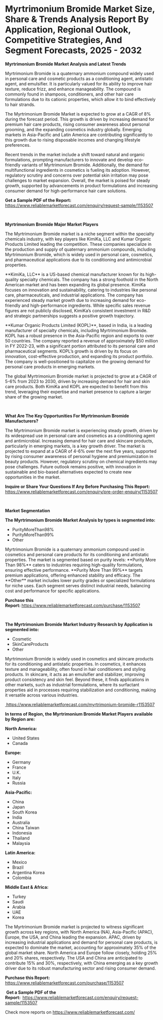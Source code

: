 <p><h1>Myrtrimonium Bromide Market Size, Share & Trends Analysis Report By Application, Regional Outlook, Competitive Strategies, And Segment Forecasts, 2025 - 2032</h1></p><p><strong>Myrtrimonium Bromide Market Analysis and Latest Trends</strong></p>
<p><p>Myrtrimonium Bromide is a quaternary ammonium compound widely used in personal care and cosmetic products as a conditioning agent, antistatic agent, and emulsifier. It is particularly valued for its ability to improve hair texture, reduce frizz, and enhance manageability. The compound is commonly found in shampoos, conditioners, and other hair care formulations due to its cationic properties, which allow it to bind effectively to hair strands.</p><p>The Myrtrimonium Bromide Market is expected to grow at a CAGR of 8% during the forecast period. This growth is driven by increasing demand for premium hair care products, rising consumer awareness about personal grooming, and the expanding cosmetics industry globally. Emerging markets in Asia-Pacific and Latin America are contributing significantly to this growth due to rising disposable incomes and changing lifestyle preferences.</p><p>Recent trends in the market include a shift toward natural and organic formulations, prompting manufacturers to innovate and develop eco-friendly variants of Myrtrimonium Bromide. Additionally, the demand for multifunctional ingredients in cosmetics is fueling its adoption. However, regulatory scrutiny and concerns over potential skin irritation may pose challenges to market expansion. Overall, the market is poised for steady growth, supported by advancements in product formulations and increasing consumer demand for high-performance hair care solutions.</p></p>
<p><strong>Get a Sample PDF of the Report:&nbsp;</strong> <a href="https://www.reliablemarketforecast.com/enquiry/request-sample/1153507?utm_campaign=1893&utm_medium=2&utm_source=Github&utm_content=ia&utm_term=25012025&utm_id=myrtrimonium-bromide">https://www.reliablemarketforecast.com/enquiry/request-sample/1153507</a></p>
<p>&nbsp;</p>
<p><strong>Myrtrimonium Bromide Major Market Players</strong></p>
<p><p>The Myrtrimonium Bromide market is a niche segment within the specialty chemicals industry, with key players like KimiKa, LLC and Kumar Organic Products Limited leading the competition. These companies specialize in the production and supply of quaternary ammonium compounds, including Myrtrimonium Bromide, which is widely used in personal care, cosmetics, and pharmaceutical applications due to its conditioning and antimicrobial properties.</p><p>**KimiKa, LLC** is a US-based chemical manufacturer known for its high-quality specialty chemicals. The company has a strong foothold in the North American market and has been expanding its global presence. KimiKa focuses on innovation and sustainability, catering to industries like personal care, pharmaceuticals, and industrial applications. The company has experienced steady market growth due to increasing demand for eco-friendly and high-performance ingredients. While specific sales revenue figures are not publicly disclosed, KimiKa’s consistent investment in R&D and strategic partnerships suggests a positive growth trajectory.</p><p>**Kumar Organic Products Limited (KOPL)**, based in India, is a leading manufacturer of specialty chemicals, including Myrtrimonium Bromide. KOPL has a robust presence in the Asia-Pacific region and exports to over 50 countries. The company reported a revenue of approximately $50 million in FY 2022-23, with a significant portion attributed to its personal care and pharmaceutical segments. KOPL’s growth is driven by its focus on innovation, cost-effective production, and expanding its product portfolio. The company is well-positioned to capitalize on the growing demand for personal care products in emerging markets.</p><p>The global Myrtrimonium Bromide market is projected to grow at a CAGR of 5-6% from 2023 to 2030, driven by increasing demand for hair and skin care products. Both KimiKa and KOPL are expected to benefit from this trend, leveraging their expertise and market presence to capture a larger share of the growing market.</p></p>
<p>&nbsp;</p>
<p><strong>What Are The Key Opportunities For Myrtrimonium Bromide Manufacturers?</strong></p>
<p><p>The Myrtrimonium Bromide market is experiencing steady growth, driven by its widespread use in personal care and cosmetics as a conditioning agent and antimicrobial. Increasing demand for hair care and skincare products, particularly in emerging markets, is a key growth driver. The market is projected to expand at a CAGR of 4-6% over the next five years, supported by rising consumer awareness of personal hygiene and premiumization in beauty products. However, regulatory scrutiny on chemical ingredients may pose challenges. Future outlook remains positive, with innovation in sustainable and bio-based alternatives expected to create new opportunities in the market.</p></p>
<p><strong>Inquire or Share Your Questions If Any Before Purchasing This Report:</strong> <a href="https://www.reliablemarketforecast.com/enquiry/pre-order-enquiry/1153507?utm_campaign=1893&utm_medium=2&utm_source=Github&utm_content=ia&utm_term=25012025&utm_id=myrtrimonium-bromide">https://www.reliablemarketforecast.com/enquiry/pre-order-enquiry/1153507</a></p>
<p>&nbsp;</p>
<p><strong>Market Segmentation</strong></p>
<p><strong>The Myrtrimonium Bromide Market Analysis by types is segmented into:</strong></p>
<p><ul><li>PurityMoreThan98%</li><li>PurityMoreThan99%</li><li>Other</li></ul></p>
<p><p>Myrtrimonium Bromide is a quaternary ammonium compound used in cosmetics and personal care products for its conditioning and antistatic properties. The market is segmented based on purity levels: **Purity More Than 98%** caters to industries requiring high-quality formulations, ensuring effective performance. **Purity More Than 99%** targets premium applications, offering enhanced stability and efficacy. The **Other** market includes lower purity grades or specialized formulations for niche uses. Each segment serves distinct industrial needs, balancing cost and performance for specific applications.</p></p>
<p><strong>Purchase this Report:&nbsp;</strong><a href="https://www.reliablemarketforecast.com/purchase/1153507?utm_campaign=1893&utm_medium=2&utm_source=Github&utm_content=ia&utm_term=25012025&utm_id=myrtrimonium-bromide">https://www.reliablemarketforecast.com/purchase/1153507</a></p>
<p>&nbsp;</p>
<p><strong>The Myrtrimonium Bromide Market Industry Research by Application is segmented into:</strong></p>
<p><ul><li>Cosmetic</li><li>SkinCareProducts</li><li>Other</li></ul></p>
<p><p>Myrtrimonium Bromide is widely used in cosmetics and skincare products for its conditioning and antistatic properties. In cosmetics, it enhances texture and manageability, often found in hair conditioners and styling products. In skincare, it acts as an emulsifier and stabilizer, improving product consistency and skin feel. Beyond these, it finds applications in other markets, such as industrial formulations, where its surfactant properties aid in processes requiring stabilization and conditioning, making it versatile across various industries.</p></p>
<p><a href="https://www.reliablemarketforecast.com/myrtrimonium-bromide-r1153507?utm_campaign=1893&utm_medium=2&utm_source=Github&utm_content=ia&utm_term=25012025&utm_id=myrtrimonium-bromide">&nbsp;https://www.reliablemarketforecast.com/myrtrimonium-bromide-r1153507</a></p>
<p><strong>In terms of Region, the Myrtrimonium Bromide Market Players available by Region are:</strong></p>
<p>
    <p> <strong> North America: </strong>
        <ul>
            <li>United States</li>
            <li>Canada</li>
        </ul>
        </p> 
    <p> <strong> Europe: </strong>
        <ul>
            <li>Germany</li>
            <li>France</li>
            <li>U.K.</li>
            <li>Italy</li>
            <li>Russia</li>
        </ul>
        </p> 
    <p> <strong> Asia-Pacific: </strong>
        <ul>
            <li>China</li>
            <li>Japan</li>
            <li>South Korea</li>
            <li>India</li>
            <li>Australia</li>
            <li>China Taiwan</li>
            <li>Indonesia</li>
            <li>Thailand</li>
            <li>Malaysia</li>
        </ul>
        </p> 
    <p> <strong> Latin America: </strong>
        <ul>
            <li>Mexico</li>
            <li>Brazil</li>
            <li>Argentina Korea</li>
            <li>Colombia</li>
        </ul>
        </p> 
    <p> <strong> Middle East & Africa: </strong>
        <ul>
            <li>Turkey</li>
            <li>Saudi</li>
            <li>Arabia</li>
            <li>UAE</li>
            <li>Korea</li>
        </ul>
    </p>
    </p>
<p><p>The Myrtrimonium Bromide market is projected to witness significant growth across key regions, with North America (NA), Asia-Pacific (APAC), Europe, the USA, and China leading the expansion. APAC, driven by increasing industrial applications and demand for personal care products, is expected to dominate the market, accounting for approximately 35% of the global market share. North America and Europe follow closely, holding 25% and 20% shares, respectively. The USA and China are anticipated to contribute 15% and 30%, respectively, with China emerging as a key growth driver due to its robust manufacturing sector and rising consumer demand.</p></p>
<p><strong>Purchase this Report: </strong><a href="https://www.reliablemarketforecast.com/purchase/1153507?utm_campaign=1893&utm_medium=2&utm_source=Github&utm_content=ia&utm_term=25012025&utm_id=myrtrimonium-bromide">https://www.reliablemarketforecast.com/purchase/1153507</a></p>
<p>&nbsp;<strong>Get a Sample PDF of the Report:&nbsp;&nbsp;</strong><a href="https://www.reliablemarketforecast.com/enquiry/request-sample/1153507?utm_campaign=1893&utm_medium=2&utm_source=Github&utm_content=ia&utm_term=25012025&utm_id=myrtrimonium-bromide">https://www.reliablemarketforecast.com/enquiry/request-sample/1153507</a></p>
<p><strong></strong></p>
<p>Check more reports on <a href="https://www.reliablemarketforecast.com/?utm_campaign=1893&utm_medium=2&utm_source=Github&utm_content=ia&utm_term=25012025&utm_id=myrtrimonium-bromide">https://www.reliablemarketforecast.com/</a></p>